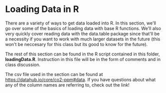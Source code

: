 # Loading Data in R
  There are a variety of ways to get data loaded into R. In this section, we'll go over some of the basics of loading data with base R functions. We'll also very quickly cover reading data with the data.table package since that'll be a necessity if you want to work with much larger datasets in the future (this won't be neccesary for this class but its good to know for the future).

  The rest of this section can be found in the R script contained in this folder, **loadingData.R**. Instruction in this file will be in the form of comments and in class discussion.

  The csv file used in the section can be found at https://datahub.io/core/co2-ppm#data. If you have questions about what any of the column names are referring to, check out the link!